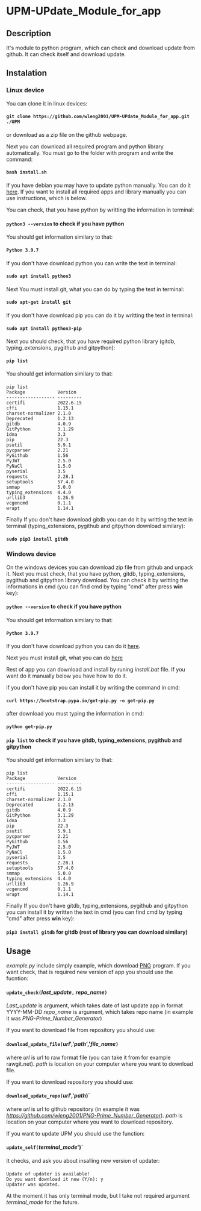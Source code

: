 # UPM-UPdate_Module_for_app
## Description
It's module to python program, which can check and download update from github. It can check itself and download update.

## Instalation

### Linux device
You can clone it in linux devices: 

#### `git clone https://github.com/wleng2001/UPM-UPdate_Module_for_app.git ./UPM`

or download as a zip file on the github webpage.

Next you can download all required program and python library automatically. You must go to the folder with program and write the command:
#### `bash install.sh`
If you have debian you may have to update python manually. You can do it <a href="https://help.hostry.com/knowledge-base/how-do-i-upgrade-my-python-on-debian/">here</a>. If you want to install all required apps and library manually you can use instructions, which is below.

You can check, that you have python by writting the information in terminal: 

#### `python3 --version` to check if you have python

You should get information similary to that:

#### `Python 3.9.7`

If you don't have download python you can write the text in terminal:

#### `sudo apt install python3`

Next You must install git, what you can do by typing the text in terminal:

#### `sudo apt-get install git`

If you don't have download pip you can do it by writting the text in terminal:

#### `sudo apt install python3-pip`

Next you should check, that you have required python library (gitdb, typing_extensions, pygithub and gitpython):

#### `pip list` 

You should get information similary to that:

####
```
pip list
Package            Version
------------------ ---------
certifi            2022.6.15
cffi               1.15.1
charset-normalizer 2.1.0
Deprecated         1.2.13
gitdb              4.0.9
GitPython          3.1.29
idna               3.3
pip                22.3
psutil             5.9.1
pycparser          2.21
PyGithub           1.56
PyJWT              2.5.0
PyNaCl             1.5.0
pyserial           3.5
requests           2.28.1
setuptools         57.4.0
smmap              5.0.0
typing_extensions  4.4.0
urllib3            1.26.9
vcgencmd           0.1.1
wrapt              1.14.1
```

Finally If you don't have download gitdb you can do it by writting the text in terminal (typing_extensions, pygithub and gitpython download similary): 

#### `sudo pip3 install gitdb`

### Windows device

On the windows devices you can download zip file from github and unpack it.
Next you must check, that you have python, gitdb, typing_extensions, pygithub and gitpython library download. You can check it by writting the informations in cmd (you can find cmd by typing "cmd" after press **win** key): 

#### `python --version` to check if you have python

You should get information similary to that:

#### `Python 3.9.7`

If you don't have download python you can do it <a href="https://www.python.org/downloads/">here</a>.

Next you must install git, what you can do <a href="https://gitforwindows.org/">here</a>

Rest of app you can download and install by runing *install.bat* file. If you want do it manually below you have how to do it.

if you don't have pip you can install it by writing the command in cmd:

#### `curl https://bootstrap.pypa.io/get-pip.py -o get-pip.py`

after download you must typing the information in cmd:

#### `python get-pip.py`

#### `pip list` to check if you have gitdb, typing_extensions, pygithub and gitpython

You should get information similary to that:

#### 
```
pip list
Package            Version
------------------ ---------
certifi            2022.6.15
cffi               1.15.1
charset-normalizer 2.1.0
Deprecated         1.2.13
gitdb              4.0.9
GitPython          3.1.29
idna               3.3
pip                22.3
psutil             5.9.1
pycparser          2.21
PyGithub           1.56
PyJWT              2.5.0
PyNaCl             1.5.0
pyserial           3.5
requests           2.28.1
setuptools         57.4.0
smmap              5.0.0
typing_extensions  4.4.0
urllib3            1.26.9
vcgencmd           0.1.1
wrapt              1.14.1
```

Finally If you don't have gitdb, typing_extensions, pygithub and gitpython you can install it by written the text in cmd (you can find cmd by typing "cmd" after press **win** key):

#### `pip3 install gitdb` for gitdb (rest of library you can download similary)

## Usage

*example.py* include simply example, which download <a href="https://github.com/wleng2001/PNG-Prime_Number_Generator">PNG</a> program.
If you want check, that is required new version of app you should use the fucntion:
#### `update_check(`*last_update*`,` *repo_name*`)`
*Last_update* is argument, which takes date of last update app in format YYYY-MM-DD
*repo_name* is argument, which takes repo name (in example it was *PNG-Prime_Number_Generator*)

If you want to download file from repository you should use:
#### `download_update_file(`*url*','*path*','*file_name*`)`
where *url* is url to raw format file (you can take it from for example rawgit.net).
*path* is location on your computer where you want to download file.

If you want to download repository you should use:
#### `download_update_repo(`*url*','*path*)`
where *url* is url to github repository (in example it was *https://github.com/wleng2001/PNG-Prime_Number_Generator*).
*path* is location on your computer where you want to download repository.

If you want to update UPM you should use the function:
#### `update_self(`*terminal_mode*')`
It checks, and ask you about insalling new version of updater:
####
````
Update of updater is available!
Do you want download it now (Y/n): y
Updater was updated.
````
At the moment it has only terminal mode, but I take not required argument *terminal_mode* for the future.

